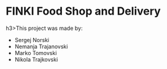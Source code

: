 <h1>FINKI Food Shop and Delivery</h1>

h3>This project was made by:</h3>

<ul>
    <li>Sergej Norski</li>
    <li>Nemanja Trajanovski</li>
    <li>Marko Tomovski</li>
    <li>Nikola Trajkovski</li>
</ul>

